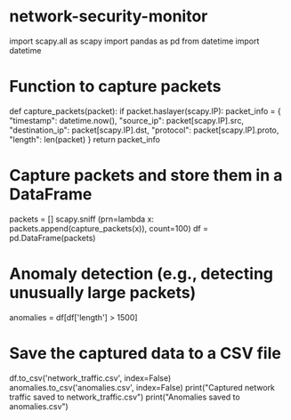 # network-security-monitor 
import scapy.all as scapy
import pandas as pd
from datetime import datetime

# Function to capture packets
def capture_packets(packet):
 if packet.haslayer(scapy.IP):
     packet_info = {
         "timestamp": datetime.now(),
         "source_ip": packet[scapy.IP].src,
         "destination_ip": packet[scapy.IP].dst,
         "protocol": packet[scapy.IP].proto,
         "length": len(packet)
    }
    return packet_info
    
# Capture packets and store them in a DataFrame
packets = []
scapy.sniff (prn=lambda x: packets.append(capture_packets(x)), count=100)
df = pd.DataFrame(packets)

# Anomaly detection (e.g., detecting unusually large packets)
anomalies = df[df['length'] > 1500]


# Save the captured data to a CSV file
df.to_csv('network_traffic.csv', index=False)
anomalies.to_csv('anomalies.csv', index=False)
print("Captured network traffic saved to network_traffic.csv")
print("Anomalies saved to anomalies.csv")
